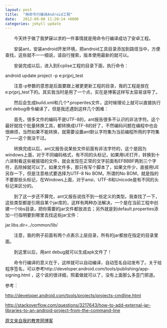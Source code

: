 ```yaml
---
layout: post
title:  "用命令行编译Android工程"
date:   2012-09-08 11:20:14 +0800
categories: jekyll update
---
```

　　今天终于做了我梦寐以求的一件事情就是用命令行编译成功了安卓工程。

　　安装ant，安装android开发环境，把android工具目录添加到路径当中，方便查找，这些就不一一细说，请自行搜索，版本使用最新的就可以。

　　安装完成以后，进入到Ecplise工程的目录下面，执行命令：

android update project -p e:prjprj_test

　　注意-p参数的意思是后面要跟上被更更新工程的目录，我的工程是放在e:prjprj_test下的。其实我当时是用了一个点，实在是博客这样写太容易误导了。　　

　　然后会生成build.xml和几个*.properites文件，这时候理论上就可以直接执行ant debug命令编译了，但是我还遇到这样几个困难：

　　首先，很多文件的编码不是UTF-8的，ant报告很多不认识的非法字符。这个最好就找个批量转换工具，都转换成UTF-8的好了，不然编码问题在编程中也会很麻烦，当然如果不能转换，就需要设置ant默认字符集为当前编程所用的字符集了——这个我没干过。

　　转换完成以后，ant又报告说某些文件前面有非法字符的，这个是因为windows上面，对于不同编码格式，有不同的头标记，如果用UE打开，转换到十六进制看这些被报错的文件，就会发现在正常的文字前面有EFBBBF两到三个字符，去除掉就可以了。如果文件多，那只有写个脚本了，如果文件少，直接用UE另存一下，但是注意格式要选择为UTF-8 No BOM。所谓的No BOM，就是指的不要那些头标记，在Windows上面，对于ansi、UTF-8和Unicode是有不同的头标记来区分的。

　　到了这一步还不算完，ant又报告说找不到一些定义的类型。我查找了一下，这些类型都是引用自某个jar库的，这样有两种办法解决，一个是在当前工程中创建一个libs目录，把你需要的jar文件都放进去；另外就是到default.properties添加一行指明要到哪里去找这些jar文件：

jar.libs.dir=../common/lib/

　　注意，我的例子前面有两个点表示上层目录，所有的jar都放在指定的目录里面。

　　到这里以后，用ant debug就可以生成apk文件了！

　　命令行编译的意义在于，这样就可以自动编译，自动签名自动发布了。关于给程序签名，可以参考http://developer.android.com/tools/publishing/app-signing.html ，这个说的很详细，照着做就可以了，没有上面那么多歪门邪道。

参考：

http://developer.android.com/tools/projects/projects-cmdline.html

http://stackoverflow.com/questions/3217643/how-to-add-external-jar-libraries-to-an-android-project-from-the-command-line

[原文来自我的教育网博客][原文来自我的教育网博客]

[原文来自我的教育网博客]:http://teacher.edu.cn/pc/article/201209/555761.html
